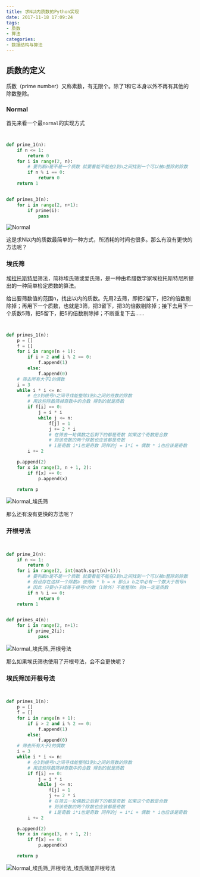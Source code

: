 ```yaml
---
title: 求N以内质数的Python实现
date: 2017-11-18 17:09:24
tags:
- 质数
- 算法
categories:
- 数据结构与算法
---
```


## 质数的定义

质数（prime number）又称素数，有无限个。除了1和它本身以外不再有其他的除数整除。

### Normal

首先来看一个最`normal`的实现方式

```Python


def prime_1(n):
    if n <= 1:
        return 0
    for i in range(2, n):
        # 要判断n是不是一个质数 就要看能不能在2到n之间找到一个可以被n整除的除数
        if n % i == 0:
            return 0
    return 1


def primes_3(n):
    for i in range(2, n+1):
        if prime(i):
            pass

```

![Normal](http://op7aviu2v.bkt.clouddn.com/%E6%95%B0%E6%8D%AE%E7%BB%93%E6%9E%84%E4%B8%8E%E7%AE%97%E6%B3%95/image/png/Normal.png)

这是求N以内的质数最简单的一种方式，所消耗的时间也很多。那么有没有更快的方法呢？

### 埃氏筛

[埃拉托斯特尼](https://baike.baidu.com/item/%E5%9F%83%E6%8B%89%E6%89%98%E6%96%AF%E7%89%B9%E5%B0%BC)筛法，简称埃氏筛或爱氏筛，是一种由希腊数学家埃拉托斯特尼所提出的一种简单检定质数的算法。

给出要筛数值的范围n，找出以内的质数。先用2去筛，即把2留下，把2的倍数剔除掉；再用下一个质数，也就是3筛，把3留下，把3的倍数剔除掉；接下去用下一个质数5筛，把5留下，把5的倍数剔除掉；不断重复下去......

```python


def primes_1(n):
    p = []
    f = []
    for i in range(n + 1):
        if i > 2 and i % 2 == 0:
            f.append(1)
        else:
            f.append(0)
    # 筛去所有大于2的偶数
    i = 3
    while i * i <= n:
        # 在3到根号n之间寻找能整除3到n之间的奇数的除数
        # 用这些除数筛掉奇数中的合数 得到的就是质数
        if f[i] == 0:
            j = i * i
            while j <= n:
                f[j] = 1
                j += 2 * i
                # 在筛去一轮偶数之后剩下的都是奇数 如果这个奇数是合数
                # 则该奇数的两个除数也应该都是奇数
                # i是奇数 i*i也是奇数 同样的j = i*i + 偶数 * i也应该是奇数
        i += 2

    p.append(2)
    for x in range(3, n + 1, 2):
        if f[x] == 0:
            p.append(x)

    return p

```

![Normal_埃氏筛](http://op7aviu2v.bkt.clouddn.com/%E6%95%B0%E6%8D%AE%E7%BB%93%E6%9E%84%E4%B8%8E%E7%AE%97%E6%B3%95/image/png/Normal_%E5%9F%83%E6%B0%8F%E7%AD%9B.png)

那么还有没有更快的方法呢？

### 开根号法

```python


def prime_2(n):
    if n <= 1:
        return 0
    for i in range(2, int(math.sqrt(n)+1)):
        # 要判断n是不是一个质数 就要看能不能在2到n之间找到一个可以被n整除的除数
        # 假设存在这样一个除数a 使得a * b = n 那么a b之中必有一个数大于根号n
        # 因此 只要小于或等于根号n的数（1除外）不能整除n 则n一定是质数
        if n % i == 0:
            return 0
    return 1


def primes_4(n):
    for i in range(2, n+1):
        if prime_2(i):
            pass
```

![Normal_埃氏筛_开根号法](http://op7aviu2v.bkt.clouddn.com/%E6%95%B0%E6%8D%AE%E7%BB%93%E6%9E%84%E4%B8%8E%E7%AE%97%E6%B3%95/image/png/Normal_%E5%9F%83%E6%B0%8F%E7%AD%9B_%E5%BC%80%E6%A0%B9%E5%8F%B7%E6%B3%95.png)

那么如果埃氏筛也使用了开根号法，会不会更快呢？

### 埃氏筛加开根号法

```Python


def primes_1(n):
    p = []
    f = []
    for i in range(n + 1):
        if i > 2 and i % 2 == 0:
            f.append(1)
        else:
            f.append(0)
    # 筛去所有大于2的偶数
    i = 3
    while i * i <= n:
        # 在3到根号n之间寻找能整除3到n之间的奇数的除数
        # 用这些除数筛掉奇数中的合数 得到的就是质数
        if f[i] == 0:
            j = i * i
            while j <= n:
                f[j] = 1
                j += 2 * i
                # 在筛去一轮偶数之后剩下的都是奇数 如果这个奇数是合数
                # 则该奇数的两个除数也应该都是奇数
                # i是奇数 i*i也是奇数 同样的j = i*i + 偶数 * i也应该是奇数
        i += 2

    p.append(2)
    for x in range(3, n + 1, 2):
        if f[x] == 0:
            p.append(x)

    return p

```

![Normal_埃氏筛_开根号法_埃氏筛加开根号法](http://op7aviu2v.bkt.clouddn.com/%E6%95%B0%E6%8D%AE%E7%BB%93%E6%9E%84%E4%B8%8E%E7%AE%97%E6%B3%95/image/png/Normal_%E5%9F%83%E6%B0%8F%E7%AD%9B_%E5%BC%80%E6%A0%B9%E5%8F%B7%E6%B3%95_%E5%9F%83%E6%B0%8F%E7%AD%9B%E5%8A%A0%E5%BC%80%E6%A0%B9%E5%8F%B7%E6%B3%95.png)

